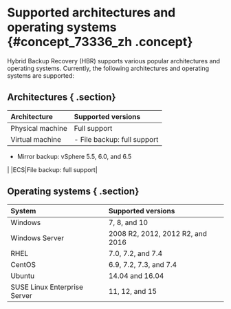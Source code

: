 # Supported architectures and operating systems {#concept_73336_zh .concept}

Hybrid Backup Recovery \(HBR\) supports various popular architectures and operating systems. Currently, the following architectures and operating systems are supported:

## Architectures { .section}

|Architecture|Supported versions|
|:-----------|:-----------------|
|Physical machine|Full support|
|Virtual machine| -   File backup: full support
-   Mirror backup: vSphere 5.5, 6.0, and 6.5

 |
|ECS|File backup: full support|

## Operating systems { .section}

|System|Supported versions|
|:-----|:-----------------|
|Windows|7, 8, and 10|
|Windows Server|2008 R2, 2012, 2012 R2, and 2016|
|RHEL|7.0, 7.2, and 7.4|
|CentOS|6.9, 7.2, 7.3, and 7.4|
|Ubuntu|14.04 and 16.04|
|SUSE Linux Enterprise Server|11, 12, and 15|

